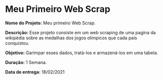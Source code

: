 # Meu Primeiro Web Scrap

**Nome do Projeto:** Meu primeiro Web Scrap.

**Descrição:** Esse projeto consiste em um web scraping de uma pagina da wikipédia sobre as medalhas dos jogos olímpicos que cada país conquistou.

**Objetivo:** Garimpar esses dados, tratá-los e armazená-los em uma tabela.

**Duração:** 1 Semana.

**Data de entrega:** 18/02/2021
